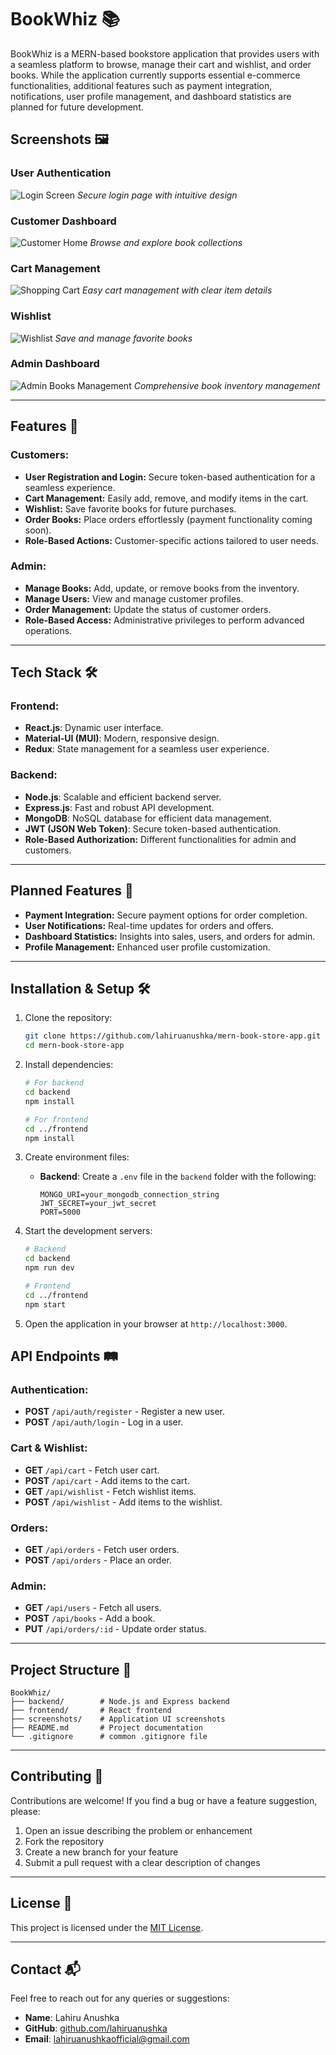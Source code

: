 # BookWhiz 📚

BookWhiz is a MERN-based bookstore application that provides users with a seamless platform to browse, manage their cart and wishlist, and order books. While the application currently supports essential e-commerce functionalities, additional features such as payment integration, notifications, user profile management, and dashboard statistics are planned for future development.

## Screenshots 🖼️

### User Authentication
![Login Screen](/screenshots/login.png)
*Secure login page with intuitive design*

### Customer Dashboard
![Customer Home](/screenshots/customer-home.png)
*Browse and explore book collections*

### Cart Management
![Shopping Cart](/screenshots/cart.png)
*Easy cart management with clear item details*

### Wishlist
![Wishlist](/screenshots/wishlist.png)
*Save and manage favorite books*

### Admin Dashboard
![Admin Books Management](/screenshots/admin-books.png)
*Comprehensive book inventory management*

---

## Features 🚀

### Customers:
- **User Registration and Login:** Secure token-based authentication for a seamless experience.
- **Cart Management:** Easily add, remove, and modify items in the cart.
- **Wishlist:** Save favorite books for future purchases.
- **Order Books:** Place orders effortlessly (payment functionality coming soon).
- **Role-Based Actions:** Customer-specific actions tailored to user needs.

### Admin:
- **Manage Books:** Add, update, or remove books from the inventory.
- **Manage Users:** View and manage customer profiles.
- **Order Management:** Update the status of customer orders.
- **Role-Based Access:** Administrative privileges to perform advanced operations.

---

## Tech Stack 🛠️

### Frontend:
- **React.js**: Dynamic user interface.
- **Material-UI (MUI)**: Modern, responsive design.
- **Redux**: State management for a seamless user experience.

### Backend:
- **Node.js**: Scalable and efficient backend server.
- **Express.js**: Fast and robust API development.
- **MongoDB**: NoSQL database for efficient data management.
- **JWT (JSON Web Token)**: Secure token-based authentication.
- **Role-Based Authorization:** Different functionalities for admin and customers.

---

## Planned Features 📝
- **Payment Integration:** Secure payment options for order completion.
- **User Notifications:** Real-time updates for orders and offers.
- **Dashboard Statistics:** Insights into sales, users, and orders for admin.
- **Profile Management:** Enhanced user profile customization.

---

## Installation & Setup 🛠️

1. Clone the repository:
   ```bash
   git clone https://github.com/lahiruanushka/mern-book-store-app.git
   cd mern-book-store-app
   ```

2. Install dependencies:
   ```bash
   # For backend
   cd backend
   npm install

   # For frontend
   cd ../frontend
   npm install
   ```

3. Create environment files:
   - **Backend**: Create a `.env` file in the `backend` folder with the following:
     ```env
     MONGO_URI=your_mongodb_connection_string
     JWT_SECRET=your_jwt_secret
     PORT=5000
     ```

4. Start the development servers:
   ```bash
   # Backend
   cd backend
   npm run dev

   # Frontend
   cd ../frontend
   npm start
   ```

5. Open the application in your browser at `http://localhost:3000`.


## API Endpoints 🛤️

### Authentication:
- **POST** `/api/auth/register` - Register a new user.
- **POST** `/api/auth/login` - Log in a user.

### Cart & Wishlist:
- **GET** `/api/cart` - Fetch user cart.
- **POST** `/api/cart` - Add items to the cart.
- **GET** `/api/wishlist` - Fetch wishlist items.
- **POST** `/api/wishlist` - Add items to the wishlist.

### Orders:
- **GET** `/api/orders` - Fetch user orders.
- **POST** `/api/orders` - Place an order.

### Admin:
- **GET** `/api/users` - Fetch all users.
- **POST** `/api/books` - Add a book.
- **PUT** `/api/orders/:id` - Update order status.

---

## Project Structure 📂

```
BookWhiz/
├── backend/        # Node.js and Express backend
├── frontend/       # React frontend
├── screenshots/    # Application UI screenshots
├── README.md       # Project documentation
└── .gitignore      # common .gitignore file
```

---

## Contributing 🤝
Contributions are welcome! If you find a bug or have a feature suggestion, please:
1. Open an issue describing the problem or enhancement
2. Fork the repository
3. Create a new branch for your feature
4. Submit a pull request with a clear description of changes

---

## License 📝
This project is licensed under the [MIT License](LICENSE).

---

## Contact 📬
Feel free to reach out for any queries or suggestions:
- **Name**: Lahiru Anushka
- **GitHub**: [github.com/lahiruanushka](https://github.com/lahiruanushka)
- **Email**: [lahiruanushkaofficial@gmail.com](mailto:lahiruanushkaofficial@gmail.com)
